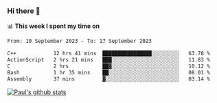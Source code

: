 ### Hi there 👋

📊 **This week I spent my time on**
<!--START_SECTION:waka-->

```txt
From: 10 September 2023 - To: 17 September 2023

C++            12 hrs 41 mins  ████████████████░░░░░░░░░   63.78 %
ActionScript   2 hrs 21 mins   ███░░░░░░░░░░░░░░░░░░░░░░   11.83 %
C              2 hrs           ██▓░░░░░░░░░░░░░░░░░░░░░░   10.12 %
Bash           1 hr 35 mins    ██░░░░░░░░░░░░░░░░░░░░░░░   08.01 %
Assembly       37 mins         ▓░░░░░░░░░░░░░░░░░░░░░░░░   03.14 %
```

<!--END_SECTION:waka-->


[![Paul's github stats](https://github-readme-stats.vercel.app/api?username=mickeyouyou&theme=dracula&show_icons=true)](https://github.com/anuraghazra/github-readme-stats)
